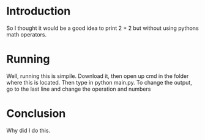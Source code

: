 # Introduction
So I thought it would be a good idea to print 2 + 2
but without using pythons math operators.
# Running
Well, running this is simpile. Download it, then open up cmd in the folder where this is located.
Then type in python main.py.
To change the output, go to the last line and change the operation and numbers
# Conclusion
Why did I do this.
